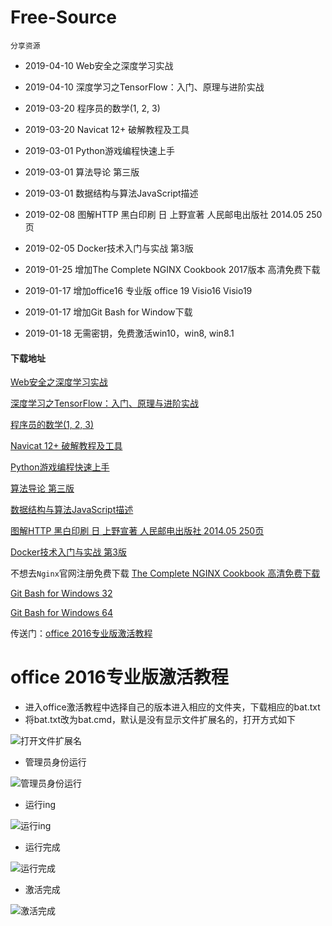 # Free-Source
    分享资源
* 2019-04-10 Web安全之深度学习实战
* 2019-04-10 深度学习之TensorFlow：入门、原理与进阶实战
* 2019-03-20 程序员的数学(1, 2, 3) 
* 2019-03-20 Navicat 12+ 破解教程及工具
* 2019-03-01 Python游戏编程快速上手
* 2019-03-01 算法导论 第三版 
* 2019-03-01 数据结构与算法JavaScript描述
* 2019-02-08 图解HTTP 黑白印刷 日 上野宣著 人民邮电出版社 2014.05 250页

* 2019-02-05 Docker技术入门与实战  第3版

* 2019-01-25 增加The Complete NGINX Cookbook 2017版本 高清免费下载

* 2019-01-17 增加office16 专业版 office 19 Visio16 Visio19

* 2019-01-17 增加Git Bash for Window下载

* 2019-01-18 无需密钥，免费激活win10，win8, win8.1

#### 下载地址

[Web安全之深度学习实战](https://github.com/Rain120/Free-Source/releases/tag/0.0.11)

[深度学习之TensorFlow：入门、原理与进阶实战](https://github.com/Rain120/Free-Source/releases/tag/0.0.10)

[程序员的数学(1, 2, 3)](https://github.com/Rain120/Free-Source/releases/tag/0.0.9)

[Navicat 12+ 破解教程及工具](https://github.com/Rain120/Free-Source/releases/tag/0.0.8)

[Python游戏编程快速上手](https://github.com/Rain120/Free-Source/releases/tag/0.0.7)

[算法导论 第三版](https://github.com/Rain120/Free-Source/releases/tag/0.0.6)

[数据结构与算法JavaScript描述](https://github.com/Rain120/Free-Source/releases/tag/0.0.5)

[图解HTTP 黑白印刷 日 上野宣著 人民邮电出版社 2014.05 250页](https://github.com/Rain120/Free-Source/archive/0.0.4.zip)

[Docker技术入门与实战  第3版](https://github.com/Rain120/Free-Source/archive/0.0.3.zip)

不想去`Nginx`官网注册免费下载
[The Complete NGINX Cookbook 高清免费下载](https://github.com/Rain120/Free-Source/releases/download/0.0.2/The.Complete.NGINX.Cookbook.pdf)

[Git Bash for Windows 32](https://github.com/Rain120/Free-Source/releases/download/0.0.1/Git-2.18.0-32-bit.exe)

[Git Bash for Windows 64](https://github.com/Rain120/Free-Source/releases/download/0.0.1/Git-2.18.0-64-bit.exe)

传送门：[office 2016专业版激活教程](https://github.com/Rain120/Free-Source/tree/master/office%20%E7%A0%B4%E8%A7%A3%E6%95%99%E7%A8%8B)

# office 2016专业版激活教程
  - 进入office激活教程中选择自己的版本进入相应的文件夹，下载相应的bat.txt
  - 将bat.txt改为bat.cmd，默认是没有显示文件扩展名的，打开方式如下
  
  ![打开文件扩展名](https://camo.githubusercontent.com/793c31d81d64f2ed946053fb9bd71aac153550af/68747470733a2f2f706963332e7a68696d672e636f6d2f38302f76322d31333262336135376131626530656565323033373735353239653666336330325f68642e6a7067)
  - 管理员身份运行
  
![管理员身份运行](https://pic2.zhimg.com/80/v2-a8edacb5e790ccae2819e58286f5763f_hd.jpg)
  - 运行ing
  
  ![运行ing](https://camo.githubusercontent.com/d3e4ac83c39b927564130d744920215214e49a20/68747470733a2f2f706963342e7a68696d672e636f6d2f38302f76322d36653961353662626130336266633161343765646232373762306630373632355f68642e6a7067)
  - 运行完成
  
  ![运行完成](https://camo.githubusercontent.com/25de5d5a4f35f0cdb01c0c2277ff1209ab6551d5/68747470733a2f2f706963332e7a68696d672e636f6d2f38302f76322d63663437343531316534333433353835613834373162313063393337663231645f68642e6a7067)
  - 激活完成
  
   ![激活完成](https://pic4.zhimg.com/80/v2-df6d0820be380896756cdf913b91baa7_hd.jpg)
